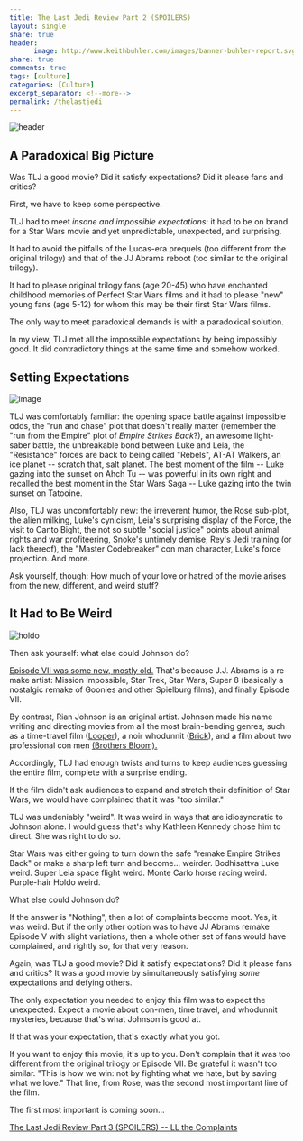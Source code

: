 ```yaml
---
title: The Last Jedi Review Part 2 (SPOILERS)
layout: single
share: true
header:
      image: http://www.keithbuhler.com/images/banner-buhler-report.svg
share: true
comments: true
tags: [culture]
categories: [Culture]
excerpt_separator: <!--more-->
permalink: /thelastjedi
---
```


![header](https://static.rogerebert.com/uploads/review/primary_image/reviews/star-wars-the-last-jedi-2017/hero_Last_Jedi.jpg)


## A Paradoxical Big Picture

Was TLJ a good movie? Did it satisfy expectations? Did it please fans and critics? 

First, we have to keep some perspective. 

TLJ had to meet *insane and impossible expectations*: it had to be on brand for a Star Wars movie and yet unpredictable, unexpected, and surprising. 

It had to avoid the pitfalls of the Lucas-era prequels (too different from the original trilogy) and that of the JJ Abrams reboot (too similar to the original trilogy).

It had to please original trilogy fans (age 20-45) who  have enchanted childhood memories of Perfect Star Wars films and it had to please "new" young fans (age 5-12) for whom this may be their first Star Wars films. 

The only way to meet paradoxical demands is with a paradoxical solution.

In my view, TLJ met all the impossible expectations by being impossibly good. It did contradictory things at the same time and somehow worked.




## Setting Expectations

![image](http://mammothgamers.com/wp-content/uploads/2017/09/star-wars-the-last-jedi-credit-disney-lucasfilm.jpg)


TLJ was comfortably familiar: the opening space battle against impossible odds, the "run and chase" plot that doesn't really matter (remember the "run from the Empire" plot of *Empire Strikes Back*?), an awesome light-saber battle, the unbreakable bond between Luke and Leia, the "Resistance" forces are back to being called "Rebels", AT-AT Walkers, an ice planet -- scratch that, salt planet.  The best moment of the film -- Luke gazing into the sunset on Ahch Tu -- was powerful in its own right and recalled the best moment in the Star Wars Saga -- Luke gazing into the twin sunset on Tatooine. 

Also, TLJ was uncomfortably new: the irreverent humor, the Rose sub-plot, the alien milking, Luke's cynicism, Leia's surprising display of the Force, the visit to Canto Bight, the not so subtle "social justice" points about animal rights and war profiteering, Snoke's untimely demise, Rey's Jedi training (or lack thereof), the "Master Codebreaker" con man character, Luke's force projection. And more. 

Ask yourself, though: How much of your love or hatred of the movie arises from the new, different, and weird stuff? 


## It Had to Be Weird

![holdo](https://vignette.wikia.nocookie.net/starwars/images/e/e1/Amilyn_Holdo_Ellen.png/revision/latest?cb=20171019165909)


Then ask yourself: what else could Johnson do? 

[Episode VII was some new, mostly old.](http://www.keithbuhler.com/viicopyiv) That's because J.J. Abrams is a re-make artist: Mission Impossible, Star Trek, Star Wars, Super 8 (basically a nostalgic remake of Goonies and other Spielburg films), and finally Episode VII. 

By contrast, Rian Johnson is an original artist. Johnson made his name writing and directing movies from all the most brain-bending genres, such as a time-travel film ([Looper](http://www.imdb.com/title/tt1276104/)), a noir whodunnit ([Brick](http://www.imdb.com/title/tt0393109/)), and a film about two professional con men [(Brothers Bloom).](http://www.imdb.com/title/tt0844286/) 

Accordingly, TLJ had enough twists and turns to keep audiences guessing the entire film, complete with a surprise ending.

If the film didn't ask audiences to expand and stretch their definition of Star Wars, we would have complained that it was "too similar." 

TLJ was undeniably "weird". It was weird in ways that are idiosyncratic to Johnson alone. I would guess that's why Kathleen Kennedy chose him to direct. She was right to do so. 

Star Wars was either going to turn down the safe "remake Empire Strikes Back" or make a sharp left turn and become... weirder. Bodhisattva Luke weird. Super Leia space flight weird. Monte Carlo horse racing weird. Purple-hair Holdo weird. 


What else could Johnson do? 

If the answer is "Nothing", then a lot of complaints become moot. Yes, it was weird. But if the only other option was to have JJ Abrams remake Episode V with slight variations, then a whole other set of fans would have complained, and rightly so, for that very reason. 


Again, was TLJ a good movie? Did it satisfy expectations? Did it please fans and critics? It was a good movie by simultaneously satisfying *some* expectations and defying others. 

The only expectation you needed to enjoy this film was to expect the unexpected. Expect a movie about con-men, time travel, and whodunnit mysteries, because that's what Johnson is good at. 

If that was your expectation, that's exactly what you got. 

If you want to enjoy this movie, it's up to you. Don't complain that it was too different from the original trilogy or Episode VII. Be grateful it wasn't too similar. "This is how we win: not by fighting what we hate, but by saving what we love." That line, from Rose, was the second most important line of the film. 

The first most important is coming soon...

[The Last Jedi Review Part 3 (SPOILERS) -- LL the Complaints]()



